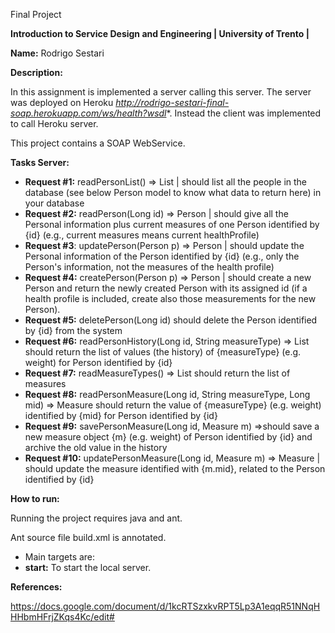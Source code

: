 Final Project

**Introduction to Service Design and Engineering | University of Trento |** 

**Name:** Rodrigo Sestari

**Description:**

In this assignment is implemented a server calling this server. 
The server was deployed on Heroku *http://rodrigo-sestari-final-soap.herokuapp.com/ws/health?wsdl**.
Instead the client was implemented to call Heroku server. 

This project contains a SOAP WebService.





**Tasks Server:**

* **Request #1:** readPersonList() => List | should list all the people in the database (see below Person model to know what data to return here) in your database
* **Request #2:** readPerson(Long id) => Person | should give all the Personal information plus current measures of one Person identified by {id} (e.g., current measures means current healthProfile)
* **Request #3**: updatePerson(Person p) => Person | should update the Personal information of the Person identified by {id} (e.g., only the Person's information, not the measures of the health profile)
* **Request #4:** createPerson(Person p) => Person | should create a new Person and return the newly created Person with its assigned id (if a health profile is included, create also those measurements for the new Person).
* **Request #5:** deletePerson(Long id) should delete the Person identified by {id} from the system
* **Request #6:** readPersonHistory(Long id, String measureType) => List should return the list of values (the history) of {measureType} (e.g. weight) for Person identified by {id}
* **Request #7:** readMeasureTypes() => List should return the list of measures
* **Request #8:**  readPersonMeasure(Long id, String measureType, Long mid) => Measure should return the value of {measureType} (e.g. weight) identified by {mid} for Person identified by {id}
* **Request #9:** savePersonMeasure(Long id, Measure m) =>should save a new measure object {m} (e.g. weight) of Person identified by {id} and archive the old value in the history
* **Request #10:** updatePersonMeasure(Long id, Measure m) => Measure | should update the measure identified with {m.mid}, related to the Person identified by {id}



**How to run:**

Running the project requires java and ant.

Ant source file build.xml is annotated. 
* Main targets are: 
* **start:** To start the local server.





**References:**

https://docs.google.com/document/d/1kcRTSzxkvRPT5Lp3A1eqqR51NNqHHHbmHFrjZKqs4Kc/edit#

